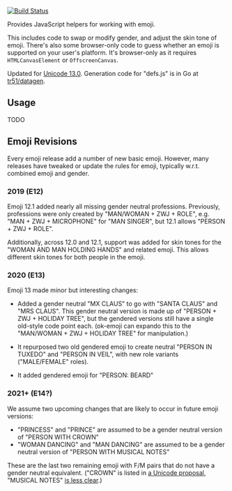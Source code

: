[![Build Status](https://travis-ci.org/samthor/ok-emoji.svg?branch=master)](https://travis-ci.org/samthor/ok-emoji)

Provides JavaScript helpers for working with emoji.

This includes code to swap or modify gender, and adjust the skin tone of emoji.
There's also some browser-only code to guess whether an emoji is supported on your user's platform.
It's browser-only as it requires `HTMLCanvasElement` or `OffscreenCanvas`.

Updated for [Unicode 13.0](https://www.unicode.org/Public/emoji/13.0/).
Generation code for "defs.js" is in Go at [tr51/datagen](https://github.com/samthor/tr51/tree/master/datagen).

## Usage

TODO

## Emoji Revisions

Every emoji release add a number of new basic emoji.
However, many releases have tweaked or update the rules for emoji, typically w.r.t. combined emoji and gender.

### 2019 (E12)

Emoji 12.1 added nearly all missing gender neutral professions.
Previously, professions were only created by "MAN/WOMAN + ZWJ + ROLE", e.g. "MAN + ZWJ + MICROPHONE" for "MAN SINGER", but 12.1 allows "PERSON + ZWJ + ROLE".

Additionally, across 12.0 and 12.1, support was added for skin tones for the "WOMAN AND MAN HOLDING HANDS" and related emoji.
This allows different skin tones for both people in the emoji.

### 2020 (E13)

Emoji 13 made minor but interesting changes:

* Added a gender neutral "MX CLAUS" to go with "SANTA CLAUS" and "MRS CLAUS".
  This gender neutral version is made up of "PERSON + ZWJ + HOLIDAY TREE", but the gendered versions still have a single old-style code point each.
  (ok-emoji can expando this to the "MAN/WOMAN + ZWJ + HOLIDAY TREE" for manipulation.)

* It repurposed two old gendered emoji to create neutral "PERSON IN TUXEDO" and "PERSON IN VEIL", with new role variants ("MALE/FEMALE" roles).

* It added gendered emoji for "PERSON: BEARD"

### 2021+ (E14?)

We assume two upcoming changes that are likely to occur in future emoji versions:

* "PRINCESS" and "PRINCE" are assumed to be a gender neutral version of "PERSON WITH CROWN"
* "WOMAN DANCING" and "MAN DANCING" are assumed to be a gender neutral version of "PERSON WITH MUSICAL NOTES"

These are the last two remaining emoji with F/M pairs that do not have a gender neutral equivalent.
("CROWN" is listed in [a Unicode proposal](https://www.unicode.org/L2/L2020/20189r-person-wearing-crown.pdf), "MUSICAL NOTES" [is less clear](https://www.unicode.org/L2/L2020/20196-gender-skintone-update.pdf).)
